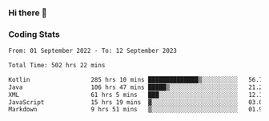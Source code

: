 ### Hi there 👋

<!--
**Girrafeec/girrafeec** is a ✨ _special_ ✨ repository because its `README.md` (this file) appears on your GitHub profile.

Here are some ideas to get you started:

- 🔭 I’m currently working on ...
- 🌱 I’m currently learning ...
- 👯 I’m looking to collaborate on ...
- 🤔 I’m looking for help with ...
- 💬 Ask me about ...
- 📫 How to reach me: ...
- 😄 Pronouns: ...
- ⚡ Fun fact: ...
-->

### Coding Stats
<!--START_SECTION:waka-->

```txt
From: 01 September 2022 - To: 12 September 2023

Total Time: 502 hrs 22 mins

Kotlin                 285 hrs 10 mins ██████████████▒░░░░░░░░░░   56.77 %
Java                   106 hrs 47 mins █████▒░░░░░░░░░░░░░░░░░░░   21.26 %
XML                    61 hrs 5 mins   ███░░░░░░░░░░░░░░░░░░░░░░   12.16 %
JavaScript             15 hrs 19 mins  ▓░░░░░░░░░░░░░░░░░░░░░░░░   03.05 %
Markdown               9 hrs 51 mins   ▒░░░░░░░░░░░░░░░░░░░░░░░░   01.96 %
```

<!--END_SECTION:waka-->
